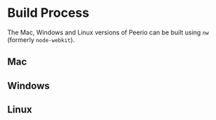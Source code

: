 # Build Process

The Mac, Windows and Linux versions of Peerio can be built using `nw` (formerly `node-webkit`). 


## Mac


## Windows


## Linux


